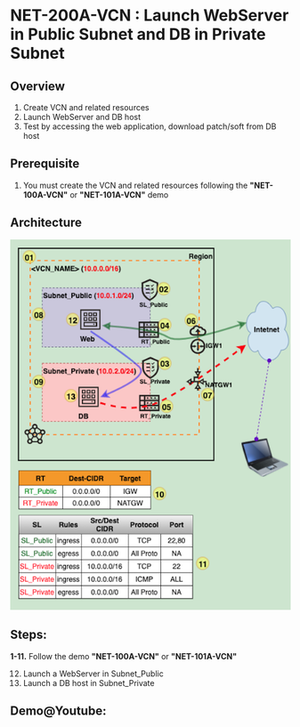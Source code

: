 # NET-200A-VCN : Launch WebServer in Public Subnet and DB in Private Subnet



## Overview

1. Create VCN and related resources
2. Launch WebServer and DB host
3. Test by accessing the web application, download patch/soft from DB host



## Prerequisite

1. You must create the VCN and related resources following the **"NET-100A-VCN"** or **"NET-101A-VCN"** demo



## Architecture

<img src="img/NET-200A-VCN_arch_800x800.png" alt="NET-200A-VCN" style="zoom: 100%;" />

## Steps:

**1-11.** Follow the demo **"NET-100A-VCN"** or **"NET-101A-VCN"**

12. Launch a WebServer in Subnet_Public
13. Launch a DB host in Subnet_Private



## Demo@Youtube: 





